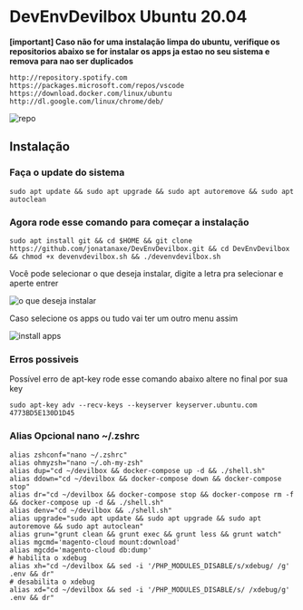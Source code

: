 # DevEnvDevilbox Ubuntu 20.04

**[important]
Caso não for uma instalação limpa do ubuntu, verifique os repositorios abaixo se for instalar os apps ja estao no seu sistema e remova para nao ser duplicados**
```
http://repository.spotify.com
https://packages.microsoft.com/repos/vscode
https://download.docker.com/linux/ubuntu
http://dl.google.com/linux/chrome/deb/
```
![repo](https://i.imgur.com/Jk4Uy6S.png)

## Instalação 

### Faça o update do sistema

```
sudo apt update && sudo apt upgrade && sudo apt autoremove && sudo apt autoclean
```

### Agora rode esse comando para começar a instalação

```
sudo apt install git && cd $HOME && git clone https://github.com/jonatanaxe/DevEnvDevilbox.git && cd DevEnvDevilbox && chmod +x devenvdevilbox.sh && ./devenvdevilbox.sh
```
Você pode selecionar o que deseja instalar, digite a letra pra selecionar e aperte entrer

![o que deseja instalar](https://i.imgur.com/JqD1Toi.png)

Caso selecione os apps ou tudo vai ter um outro menu assim 

![install apps](https://i.imgur.com/gOMsclV.png)


### Erros possiveis

Possível erro de apt-key rode esse comando abaixo altere no final por sua key
```
sudo apt-key adv --recv-keys --keyserver keyserver.ubuntu.com 4773BD5E130D1D45
```

### Alias Opcional nano ~/.zshrc

```
alias zshconf="nano ~/.zshrc"
alias ohmyzsh="nano ~/.oh-my-zsh"
alias dup="cd ~/devilbox && docker-compose up -d && ./shell.sh"
alias ddown="cd ~/devilbox && docker-compose down && docker-compose stop"
alias dr="cd ~/devilbox && docker-compose stop && docker-compose rm -f && docker-compose up -d && ./shell.sh"
alias denv="cd ~/devilbox && ./shell.sh"
alias upgrade="sudo apt update && sudo apt upgrade && sudo apt autoremove && sudo apt autoclean"
alias grun="grunt clean && grunt exec && grunt less && grunt watch"
alias mgcmd='magento-cloud mount:download'
alias mgcdd='magento-cloud db:dump'
# habilita o xdebug
alias xh="cd ~/devilbox && sed -i '/PHP_MODULES_DISABLE/s/xdebug/ /g' .env && dr"
# desabilita o xdebug
alias xd="cd ~/devilbox && sed -i '/PHP_MODULES_DISABLE/s/ /xdebug/g' .env && dr"
```
